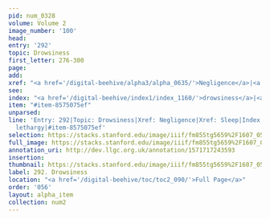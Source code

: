 ```yaml
---
pid: num_0328
volume: Volume 2
image_number: '100'
head: 
entry: '292'
topic: Drowsiness
first_letter: 276-300
page: 
add: 
xref: "<a href='/digital-beehive/alpha3/alpha_0635/'>Negligence</a>|<a href='/digital-beehive/alpha4/alpha_0885/'>Sleep</a>"
see: 
index: "<a href='/digital-beehive/index1/index_1160/'>drowsiness</a>|<a href='/digital-beehive/index3/index_2262/'>lethargy</a>"
item: "#item-8575075ef"
unparsed: 
line: 'Entry: 292|Topic: Drowsiness|Xref: Negligence|Xref: Sleep|Index: drowsiness|Index:
  lethargy|#item-8575075ef'
selection: https://stacks.stanford.edu/image/iiif/fm855tg5659%2F1607_0567/782,2951,2991,596/full/0/default.jpg
full_image: https://stacks.stanford.edu/image/iiif/fm855tg5659%2F1607_0567/full/full/0/default.jpg
annotation_uri: http://dev.llgc.org.uk/annotation/1571717243593
insertion: 
thumbnail: https://stacks.stanford.edu/image/iiif/fm855tg5659%2F1607_0567/782,2951,600,180/250,/0/default.jpg
label: 292. Drowsiness
location: "<a href='/digital-beehive/toc/toc2_090/'>Full Page</a>"
order: '056'
layout: alpha_item
collection: num2
---
```


